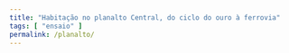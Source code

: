 ```yaml
---
title: "Habitação no planalto Central, do ciclo do ouro à ferrovia"
tags: [ "ensaio" ]
permalink: /planalto/
---
```

